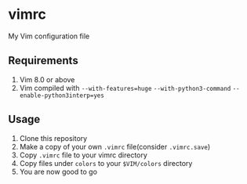 # vimrc
My Vim configuration file

## Requirements

1. Vim 8.0 or above
2. Vim compiled with `--with-features=huge` `--with-python3-command` `--enable-python3interp=yes`



## Usage

1. Clone this repository
2. Make a copy of your own `.vimrc` file(consider `.vimrc.save`)
3. Copy `.vimrc` file to your vimrc directory
4. Copy files under `colors` to your `$VIM/colors` directory
5. You are now good to go
